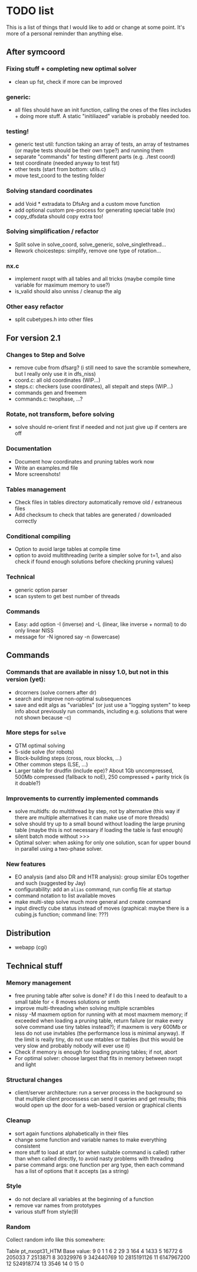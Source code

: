 # TODO list

This is a list of things that I would like to add or change at some point.
It's more of a personal reminder than anything else.

## After symcoord
### Fixing stuff + completing new optimal solver
- clean up fst, check if more can be improved
### generic:
* all files should have an init function, calling the ones
  of the files includes + doing more stuff. A static "initiliazed"
  variable is probably needed too.
### testing!
* generic test util: function taking an array of tests, an array of testnames
  (or maybe tests should be their own type?) and running them
* separate "commands" for testing different parts (e.g. ./test coord)
* test coordinate (needed anyway to test fst)
* other tests (start from bottom: utils.c)
* move test_coord to the testing folder
### Solving standard coordinates
* add Void * extradata to DfsArg and a custom move function
* add optional custom pre-process for generating special table (nx)
* copy_dfsdata should copy extra too!
### Solving simplification / refactor
* Split solve in solve_coord, solve_generic, solve_singlethread...
* Rework choicesteps: simplify, remove one type of rotation...
### nx.c
* implement nxopt with all tables and all tricks
  (maybe compile time variable for maximum memory to use?)
* is_valid should also unniss / cleanup the alg
### Other easy refactor
* split cubetypes.h into other files

## For version 2.1
### Changes to Step and Solve
* remove cube from dfsarg? (i still need to save the scramble somewhere,
  but I really only use it in dfs_niss)
* coord.c: all old coordinates (WIP...)
* steps.c: checkers (use coordinates), all stepalt and steps (WIP...)
* commands gen and freemem
* commands.c: twophase, ...?
### Rotate, not transform, before solving
* solve should re-orient first if needed and not just give up if centers are off
### Documentation
* Document how coordinates and pruning tables work now
* Write an examples.md file
* More screenshots!
### Tables management
* Check files in tables directory automatically remove old / extraneous files
* Add checksum to check that tables are generated / downloaded correctly
### Conditional compiling
* Option to avoid large tables at compile time
* option to avoid multithreading (write a simpler solve for t=1, and also
  check if found enough solutions before checking pruning values)
### Technical
* generic option parser
* scan system to get best number of threads
### Commands
* Easy: add option -I (inverse) and -L (linear, like inverse + normal)
  to do only linear NISS
* message for -N ignored say -n (lowercase)

## Commands

### Commands that are available in nissy 1.0, but not in this version (yet):
* drcorners (solve corners after dr)
* search and improve non-optimal subsequences
* save and edit algs as "variables"
  (or just use a "logging system" to keep info about previously run commands,
including e.g. solutions that were not shown because -c)

### More steps for `solve`
* QTM optimal solving
* 5-side solve (for robots)
* Block-building steps (cross, roux blocks, ...)
* Other common steps (LSE, ...)
* Larger table for drudfin (include epe)? About 1Gb uncompressed,
  500Mb compressed (fallback to noE), 250 compressed + parity trick
  (is it doable?)

### Improvements to currently implemented commands
* solve multidfs: do multithread by step, not by alternative (this way
  if there are multiple alternatives it can make use of more threads)
* solve should try up to a small bound without loading the large pruning table
  (maybe this is not necessary if loading the table is fast enough)
* silent batch mode without >>>
* Optimal solver: when asking for only one solution, scan for upper bound in
  parallel using a two-phase solver.

### New features
* EO analysis (and also DR and HTR analysis): group similar EOs together
  and such (suggested by Jay)
* configurability: add an `alias` command, run config file at startup
* command notation to list available moves
* make multi-step solve much more general and create command
* input directly cube status instead of moves
  (graphical: maybe there is a cubing.js function; command line: ???)

## Distribution
* webapp (cgi)

## Technical stuff

### Memory management
* free pruning table after solve is done? if I do this I need to deafault to a
  small table for < 8 moves solutions or smth
* improve multi-threading when solving multiple scrambles
* nissy -M maxmem option for running with at most maxmem memory; if exceeded
  when loading a pruning table, return failure (or make every solve command
  use tiny tables instead?); if maxmem is very 600Mb or
  less do not use invtables (the performance loss is minimal anyway). If the
  limit is really tiny, do not use mtables or ttables (but this would be
  very slow and probably nobody will ever use it)
* Check if memory is enough for loading pruning tables; if not, abort
* For optimal solver: choose largest that fits in memory between nxopt and light

### Structural changes
* client/server architecture: run a server process in the background so that
  multiple client processess can send it queries and get results; this would
  open up the door for a web-based version or graphical clients

### Cleanup
* sort again functions alphabetically in their files
* change some function and variable names to make everything consistent
* more stuff to load at start (or when suitable command is called) rather
  than when called directly, to avoid nasty problems with threading
* parse command args: one function per arg type, then each command has
  a list of options that it accepts (as a string)

### Style
* do not declare all variables at the beginning of a function
* remove var names from prototypes
* various stuff from style(9)

### Random
Collect random info like this somewhere:

Table pt_nxopt31_HTM
Base value: 9
0               1
1               6
2              29
3             164
4            1433
5           16772
6          205033
7         2513871
8        30329976
9       342440769
10     2815191126
11     6147967200
12      524918774
13           3546
14              0
15              0
